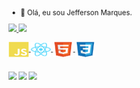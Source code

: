 - 👋 Olá, eu sou Jefferson Marques.

<div>
  <a href="https://github.com/jefferson-dev">
  <img height="200em" src="https://github-readme-stats.vercel.app/api?username=jefferson-dev&show_icons=true&theme=dracula&include_all_commits=true&count_private_true&locale=pt-BR&count_private=true&include_all_commits=true&hide_border=true&title_color=D2691E"/>
  <img height="200em" src="https://github-readme-stats.vercel.app/api/top-langs/?username=jefferson-dev&layout=compact&langs_count=8&theme=dracula&locale=pt-BR&hide_border=true&title_color=D2691E"/>
 </div>
  
  <div style="display: inline_block"><br>
  <img align="center" alt="Jefferson-Js" height="30" width="40" src="https://raw.githubusercontent.com/devicons/devicon/master/icons/javascript/javascript-plain.svg">
  <img align="center" alt="Jefferson-React" height="30" width="40" src="https://raw.githubusercontent.com/devicons/devicon/master/icons/react/react-original.svg">
  <img align="center" alt="Jefferson-HTML" height="30" width="40" src="https://raw.githubusercontent.com/devicons/devicon/master/icons/html5/html5-original.svg">
  <img align="center" alt="Jefferson-CSS" height="30" width="40" src="https://raw.githubusercontent.com/devicons/devicon/master/icons/css3/css3-original.svg">
<!--   <img align="right" alt="Jefferson-yoda" src="https://cdn.discordapp.com/attachments/795358919417397249/825430589581688872/hi.gif"> -->
</div>
  
  ##

 <div> 
  <a href="https://www.instagram.com/__jeffersonmarques/" target="_blank"><img src="https://img.shields.io/badge/-Instagram-%234B0082?style=for-the-badge&logo=instagram&logoColor=white" target="_blank"></a>
  <a href = "mailto:dev.jefferson.m@gmail.com"><img src="https://img.shields.io/badge/-Gmail-%23333?style=for-the-badge&logo=gmail&logoColor=white" target="_blank"></a>
  <a href="https://www.linkedin.com/in/dev-jefferson-m" target="_blank"><img src="https://img.shields.io/badge/-LinkedIn-%230077B5?style=for-the-badge&logo=linkedin&logoColor=white" target="_blank"></a>
</div>
 
